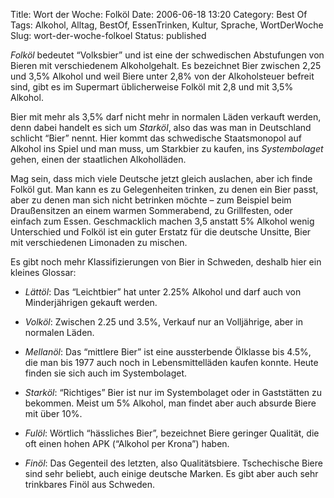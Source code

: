 Title: Wort der Woche: Folköl
Date: 2006-06-18 13:20
Category: Best Of
Tags: Alkohol, Alltag, BestOf, EssenTrinken, Kultur, Sprache, WortDerWoche
Slug: wort-der-woche-folkoel
Status: published

*Folköl* bedeutet “Volksbier” und ist eine der schwedischen Abstufungen
von Bieren mit verschiedenem Alkoholgehalt. Es bezeichnet Bier zwischen
2,25 und 3,5% Alkohol und weil Biere unter 2,8% von der Alkoholsteuer
befreit sind, gibt es im Supermart üblicherweise Folköl mit 2,8 und mit
3,5% Alkohol.

Bier mit mehr als 3,5% darf nicht mehr in normalen Läden verkauft
werden, denn dabei handelt es sich um *Starköl*, also das was man in
Deutschland schlicht “Bier” nennt. Hier kommt das schwedische
Staatsmonopol auf Alkohol ins Spiel und man muss, um Starkbier zu
kaufen, ins *Systembolaget* gehen, einen der staatlichen Alkoholläden.

Mag sein, dass mich viele Deutsche jetzt gleich auslachen, aber ich
finde Folköl gut. Man kann es zu Gelegenheiten trinken, zu denen ein
Bier passt, aber zu denen man sich nicht betrinken möchte – zum Beispiel
beim Draußensitzen an einem warmen Sommerabend, zu Grillfesten, oder
einfach zum Essen. Geschmacklich machen 3,5 anstatt 5% Alkohol wenig
Unterschied und Folköl ist ein guter Erstatz für die deutsche Unsitte,
Bier mit verschiedenen Limonaden zu mischen.

Es gibt noch mehr Klassifizierungen von Bier in Schweden, deshalb hier
ein kleines Glossar:

-   *Lättöl*: Das “Leichtbier” hat unter 2.25% Alkohol und darf auch von
    Minderjährigen gekauft werden.
-   *Volköl*: Zwischen 2.25 und 3.5%, Verkauf nur an Volljährige, aber
    in normalen Läden.
-   *Mellanöl*: Das “mittlere Bier” ist eine aussterbende Ölklasse bis
    4.5%, die man bis 1977 auch noch in Lebensmittelläden kaufen konnte.
    Heute finden sie sich auch im Systembolaget.
-   *Starköl*: “Richtiges” Bier ist nur im Systembolaget oder in
    Gaststätten zu bekommen. Meist um 5% Alkohol, man findet aber auch
    absurde Biere mit über 10%.
-   *Fulöl*: Wörtlich “hässliches Bier”, bezeichnet Biere geringer
    Qualität, die oft einen hohen APK (“Alkohol per Krona”) haben.

-   *Finöl*: Das Gegenteil des letzten, also Qualitätsbiere.
    Tschechische Biere sind sehr beliebt, auch einige deutsche Marken.
    Es gibt aber auch sehr trinkbares Finöl aus Schweden.

